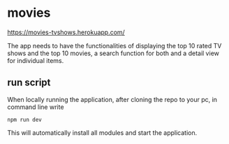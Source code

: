 # movies

https://movies-tvshows.herokuapp.com/

The app needs to have the functionalities of displaying the top 10 rated TV shows and the top 10 movies,
a search function for both and a detail view for individual items.

## run script

When locally running the application, after cloning the repo to your pc, in command line write

```
npm run dev
```

This will automatically install all modules and start the application.
